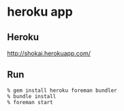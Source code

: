heroku app
==========

Heroku
------
http://shokai.herokuapp.com/


Run
---

    % gem install heroku foreman bundler
    % bundle install
    % foreman start

